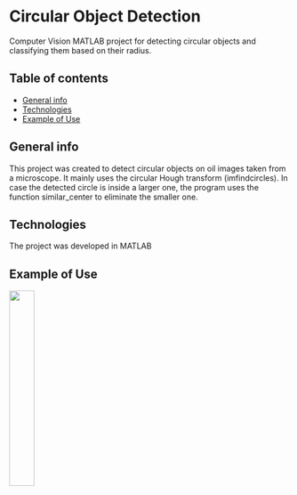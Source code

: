 # Circular Object Detection
Computer Vision MATLAB project for detecting circular objects and classifying them based on their radius.

## Table of contents
* [General info](#general-info)
* [Technologies](#technologies)
* [Example of Use](#example-of-use)

## General info
This project was created to detect circular objects on oil images taken from a microscope. It mainly uses the circular Hough transform (imfindcircles).
In case the detected circle is inside a larger one, the program uses the function similar_center to eliminate the smaller one.

## Technologies
The project was developed in MATLAB

## Example of Use
<img src="https://github.com/ikaratsoris/circular-object-detection/tree/main/sample/bags 008.jpg" width="30%" height="30%">
